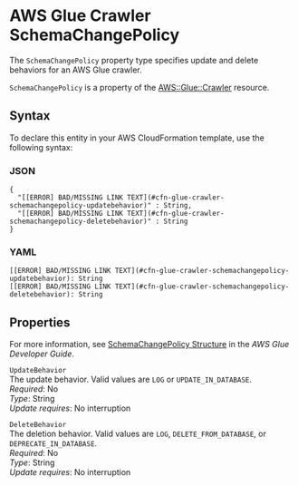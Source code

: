 # AWS Glue Crawler SchemaChangePolicy<a name="aws-properties-glue-crawler-schemachangepolicy"></a>

<a name="aws-properties-glue-crawler-schemachangepolicy-description"></a>The `SchemaChangePolicy` property type specifies update and delete behaviors for an AWS Glue crawler\.

<a name="aws-properties-glue-crawler-schemachangepolicy-inheritance"></a> `SchemaChangePolicy` is a property of the [AWS::Glue::Crawler](aws-resource-glue-crawler.md) resource\.

## Syntax<a name="aws-properties-glue-crawler-schemachangepolicy-syntax"></a>

To declare this entity in your AWS CloudFormation template, use the following syntax:

### JSON<a name="aws-properties-glue-crawler-schemachangepolicy-syntax.json"></a>

```
{
  "[[ERROR] BAD/MISSING LINK TEXT](#cfn-glue-crawler-schemachangepolicy-updatebehavior)" : String,
  "[[ERROR] BAD/MISSING LINK TEXT](#cfn-glue-crawler-schemachangepolicy-deletebehavior)" : String
}
```

### YAML<a name="aws-properties-glue-crawler-schemachangepolicy-syntax.yaml"></a>

```
[[ERROR] BAD/MISSING LINK TEXT](#cfn-glue-crawler-schemachangepolicy-updatebehavior): String
[[ERROR] BAD/MISSING LINK TEXT](#cfn-glue-crawler-schemachangepolicy-deletebehavior): String
```

## Properties<a name="aws-properties-glue-crawler-schemachangepolicy-properties"></a>

For more information, see [SchemaChangePolicy Structure](http://docs.aws.amazon.com/glue/latest/dg/aws-glue-api-crawler-crawling.html#aws-glue-api-crawler-crawling-SchemaChangePolicy) in the *AWS Glue Developer Guide*\.

`UpdateBehavior`  
The update behavior\. Valid values are `LOG` or `UPDATE_IN_DATABASE`\.  
 *Required*: No  
 *Type*: String  
 *Update requires*: No interruption 

`DeleteBehavior`  
The deletion behavior\. Valid values are `LOG`, `DELETE_FROM_DATABASE`, or `DEPRECATE_IN_DATABASE`\.  
 *Required*: No  
 *Type*: String  
 *Update requires*: No interruption 